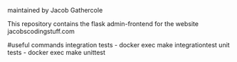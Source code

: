 maintained by Jacob Gathercole

This repository contains the flask admin-frontend for the website jacobscodingstuff.com

#useful commands
integration tests - docker exec <container name> make integrationtest
unit tests - docker exec <container name> make unittest
